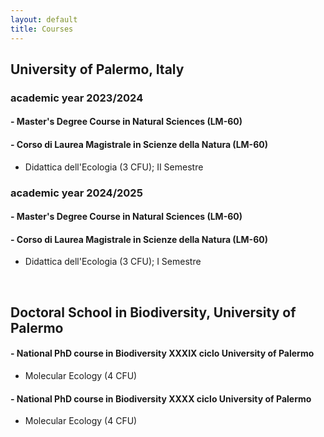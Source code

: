 ```yaml
---
layout: default
title: Courses
---
```

## University of Palermo, Italy

### academic year 2023/2024
#### - Master's Degree Course in Natural Sciences (LM-60)
#### - Corso di Laurea Magistrale in Scienze della Natura (LM-60)
- Didattica dell'Ecologia (3 CFU); II Semestre

### academic year 2024/2025
#### - Master's Degree Course in Natural Sciences (LM-60)
#### - Corso di Laurea Magistrale in Scienze della Natura (LM-60)
- Didattica dell'Ecologia (3 CFU); I Semestre
<br>

## Doctoral School in Biodiversity, University of Palermo

#### - National PhD course in Biodiversity XXXIX ciclo University of Palermo

- Molecular Ecology (4 CFU)
  
#### - National PhD course in Biodiversity XXXX ciclo University of Palermo

- Molecular Ecology (4 CFU)
<br>
